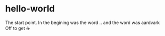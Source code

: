 # hello-world
The start point.
In the begining was the word .. and the word was aardvark
Off to get :coffee:
